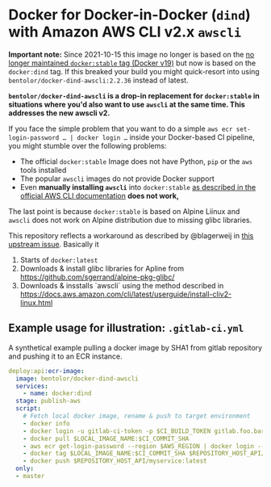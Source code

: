 # Docker for Docker-in-Docker (`dind`) with Amazon AWS CLI v2.x `awscli`

**Important note:** Since 2021-10-15 this image no longer is based on the [no longer maintained `docker:stable` tag (Docker v19)](https://github.com/docker-library/docker/issues/301) but now is based on the `docker:dind` tag. If this breaked your build you might quick-resort into using `bentolor/docker-dind-awscli:2.2.36` instead of latest.

**`bentolor/docker-dind-awscli` is a drop-in replacement for `docker:stable` in situations where you'd also want to use `awscli` at the same time. This addresses the new awscli v2.** 

If you face the simple problem that you want to do a simple `aws ecr set-login-password … | docker login …` inside your Docker-based CI pipeline, you might stumble over the following problems:

* The official `docker:stable` Image does not have Python, `pip` or the `aws` tools installed
* The popular `awscli` images do not provide Docker support
* Even **manually installing `awscli`** into `docker:stable` [as described in the official AWS CLI documentation](https://docs.aws.amazon.com/cli/latest/userguide/install-cliv2-linux.html) **does not work,** 

The last point is because `docker:stable` is based on Alpine Liinux and `awscli` does not work on Alpine distribution due to missing glibc libraries.

This repository reflects a workaround as described by @blagerweij in [this upstream issue](https://github.com/aws/aws-cli/issues/4685#issuecomment-615872019). Basically it

1. Starts of `docker:latest`
2. Downloads & install glibc libraries for Apline from https://github.com/sgerrand/alpine-pkg-glibc/
3. Downloads & insstalls `awscli´ using the method described in https://docs.aws.amazon.com/cli/latest/userguide/install-cliv2-linux.html

## Example usage for illustration: `.gitlab-ci.yml`

A synthetical example pulling a docker image by SHA1 from gitlab repository and pushing it to an ECR instance. 

```yaml
deploy:api:ecr-image:
  image: bentolor/docker-dind-awscli
  services:
    - name: docker:dind 
  stage: publish-aws
  script:
    # Fetch local docker image, rename & push to target environment
    - docker info
    - docker login -u gitlab-ci-token -p $CI_BUILD_TOKEN gitlab.foo.bar:4567
    - docker pull $LOCAL_IMAGE_NAME:$CI_COMMIT_SHA
    - aws ecr get-login-password --region $AWS_REGION | docker login --username AWS --password-stdin $REPOSITORY_HOST_API
    - docker tag $LOCAL_IMAGE_NAME:$CI_COMMIT_SHA $REPOSITORY_HOST_API/myservice:latest
    - docker push $REPOSITORY_HOST_API/myservice:latest
  only:
  - master
```
